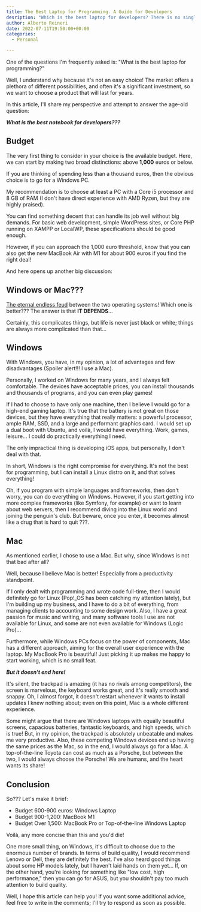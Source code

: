 ```yaml
---
title: The Best Laptop for Programming. A Guide for Developers
desription: "Which is the best laptop for developers? There is no single answer, but it's a complicated topic..."
author: Alberto Reineri
date: 2022-07-11T19:50:00+00:00
categories:
  - Personal

---
```




One of the questions I'm frequently asked is: "What is the best laptop for programming?"

Well, I understand why because it's not an easy choice! The market offers a plethora of different possibilities, and often it's a significant investment, so we want to choose a product that will last for years.

In this article, I'll share my perspective and attempt to answer the age-old question:

<p class="has-text-align-center has-medium-font-size">
  <em><strong>What is the best notebook for developers???</strong></em>
</p>

## Budget

The very first thing to consider in your choice is the available budget. Here, we can start by making two broad distinctions: above **1,000** euros or below.

If you are thinking of spending less than a thousand euros, then the obvious choice is to go for a Windows PC.

My recommendation is to choose at least a PC with a Core i5 processor and 8 GB of RAM (I don't have direct experience with AMD Ryzen, but they are highly praised).

You can find something decent that can handle its job well without big demands. For basic web development, simple WordPress sites, or Core PHP running on XAMPP or LocalWP, these specifications should be good enough.

However, if you can approach the 1,000 euro threshold, know that you can also get the new MacBook Air with M1 for about 900 euros if you find the right deal!

And here opens up another big discussion:

## Windows or Mac???

[The eternal endless feud][1] between the two operating systems! Which one is better??? The answer is that **IT DEPENDS**&#8230;

Certainly, this complicates things, but life is never just black or white; things are always more complicated than that&#8230;

## Windows

With Windows, you have, in my opinion, a lot of advantages and few disadvantages (Spoiler alert!!! I use a Mac).

Personally, I worked on Windows for many years, and I always felt comfortable. The devices have acceptable prices, you can install thousands and thousands of programs, and you can even play games!

If I had to choose to have only one machine, then I believe I would go for a high-end gaming laptop. It's true that the battery is not great on those devices, but they have everything that really matters: a powerful processor, ample RAM, SSD, and a large and performant graphics card. I would set up a dual boot with Ubuntu, and voilà, I would have everything. Work, games, leisure&#8230; I could do practically everything I need.

The only impractical thing is developing iOS apps, but personally, I don't deal with that.

In short, Windows is the right compromise for everything. It's not the best for programming, but I can install a Linux distro on it, and that solves everything!

Oh, if you program with simple languages and frameworks, then don't worry, you can do everything on Windows. However, if you start getting into more complex frameworks (like Symfony, for example) or want to learn about web servers, then I recommend diving into the Linux world and joining the penguin's club. But beware, once you enter, it becomes almost like a drug that is hard to quit ???.

## Mac

As mentioned earlier, I chose to use a Mac. But why, since Windows is not that bad after all?

Well, because I believe Mac is better! Especially from a productivity standpoint.

If I only dealt with programming and wrote code full-time, then I would definitely go for Linux (Pop!_OS has been catching my attention lately), but I'm building up my business, and I have to do a bit of everything, from managing clients to accounting to some design work. Also, I have a great passion for music and writing, and many software tools I use are not available for Linux, and some are not even available for Windows (Logic Pro)&#8230;

Furthermore, while Windows PCs focus on the power of components, Mac has a different approach, aiming for the overall user experience with the laptop. My MacBook Pro is beautiful! Just picking it up makes me happy to start working, which is no small feat.

<p class="has-text-align-center">
  <strong><em>But it doesn't end here!</em></strong>
</p>

It's silent, the trackpad is amazing (it has no rivals among competitors), the screen is marvelous, the keyboard works great, and it's really smooth and snappy. Oh, I almost forgot, it doesn't restart whenever it wants to install updates I knew nothing about; even on this point, Mac is a whole different experience.

Some might argue that there are Windows laptops with equally beautiful screens, capacious batteries, fantastic keyboards, and high speeds, which is true! But, in my opinion, the trackpad is absolutely unbeatable and makes me very productive. Also, these competing Windows devices end up having the same prices as the Mac, so in the end, I would always go for a Mac. A top-of-the-line Toyota can cost as much as a Porsche, but between the two, I would always choose the Porsche! We are humans, and the heart wants its share!

## Conclusion

So??? Let's make it brief:

  * Budget 600-900 euros: Windows Laptop
  * Budget 900-1,200: MacBook M1
  * Budget Over 1,500: MacBook Pro or Top-of-the-line Windows Laptop

Voilà, any more concise than this and you'd die!

One more small thing, on Windows, it's difficult to choose due to the enormous number of brands. In terms of build quality, I would recommend Lenovo or Dell, they are definitely the best. I've also heard good things about some HP models lately, but I haven't laid hands on them yet... If, on the other hand, you're looking for something like "low cost, high performance," then you can go for ASUS, but you shouldn't pay too much attention to build quality.

Well, I hope this article can help you! If you want some additional advice, feel free to write in the comments; I'll try to respond as soon as possible.

 [1]: /en/blog/windows-vs-mac-for-web-development-my-experience/

